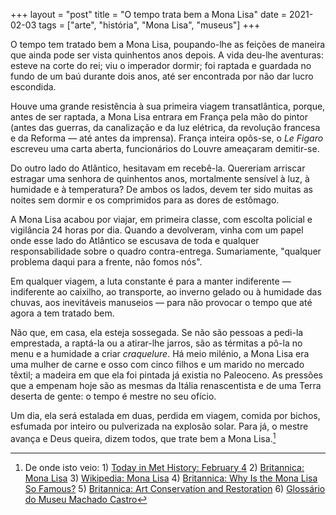 +++
layout = "post"
title = "O tempo trata bem a Mona Lisa"
date = 2021-02-03
tags = ["arte", "história", "Mona Lisa", "museus"]
+++

O tempo tem tratado bem a Mona Lisa, poupando-lhe as feições de maneira que ainda pode ser vista quinhentos anos depois. A vida deu-lhe aventuras: esteve na corte do rei; viu o imperador dormir; foi raptada e guardada no fundo de um baú durante dois anos, até ser encontrada por não dar lucro escondida.

Houve uma grande resistência à sua primeira viagem transatlântica, porque, antes de ser raptada, a Mona Lisa entrara em França pela mão do pintor (antes das guerras, da canalização e da luz elétrica, da revolução francesa e da Reforma — até antes da imprensa). França inteira opôs-se, o _Le Figaro_ escreveu uma carta aberta, funcionários do Louvre ameaçaram demitir-se.

Do outro lado do Atlântico, hesitavam em recebê-la. Quereriam arriscar estragar uma senhora de quinhentos anos, mortalmente sensível à luz, à humidade e à temperatura? De ambos os lados, devem ter sido muitas as noites sem dormir e os comprimidos para as dores de estômago.

A Mona Lisa acabou por viajar, em primeira classe, com escolta policial e vigilância 24 horas por dia. Quando a devolveram, vinha com um papel onde esse lado do Atlântico se escusava de toda e qualquer responsabilidade sobre o quadro contra-entrega. Sumariamente, "qualquer problema daqui para a frente, não fomos nós".

Em qualquer viagem, a luta constante é para a manter indiferente — indiferente ao caixilho, ao transporte, ao inverno gelado ou à humidade das chuvas, aos inevitáveis manuseios — para não provocar o tempo que até agora a tem tratado bem.

Não que, em casa, ela esteja sossegada. Se não são pessoas a pedi-la emprestada, a raptá-la ou a atirar-lhe jarros, são as térmitas a pô-la no menu e a humidade a criar _craquelure_. Há meio milénio, a Mona Lisa era uma mulher de carne e osso com cinco filhos e um marido no mercado têxtil; a madeira em que ela foi pintada já existia no Paleoceno. As pressões que a empenam hoje são as mesmas da Itália renascentista e de uma Terra deserta de gente: o tempo é mestre no seu ofício.

Um dia, ela será estalada em duas, perdida em viagem, comida por bichos, esfumada por inteiro ou pulverizada na explosão solar. Para já, o mestre avança e Deus queira, dizem todos, que trate bem a Mona Lisa.[^1]

[^1]: De onde isto veio: 1) [Today in Met History: February 4](https://www.metmuseum.org/blogs/now-at-the-met/features/2013/today-in-met-history-february-4) 2) [Britannica: Mona Lisa](https://www.britannica.com/topic/Mona-Lisa-painting) 3) [Wikipedia: Mona Lisa](https://en.m.wikipedia.org/wiki/Mona_Lisa) 4) [Britannica: Why Is the Mona Lisa So Famous?](https://www.britannica.com/story/why-is-the-mona-lisa-so-famous) 5) [Britannica: Art Conservation and Restoration](https://www.britannica.com/art/art-conservation-and-restoration) 6) [Glossário do Museu Machado Castro](http://www.museumachadocastro.gov.pt/pt-PT/coleccoes/glossario/ContentList.aspx)
